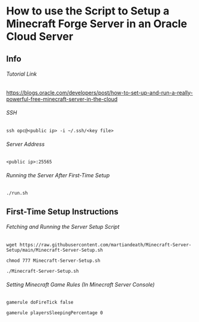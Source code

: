 # How to use the Script to Setup a Minecraft Forge Server in an Oracle Cloud Server

## Info

###### Tutorial Link
https://blogs.oracle.com/developers/post/how-to-set-up-and-run-a-really-powerful-free-minecraft-server-in-the-cloud

###### SSH

```shell
ssh opc@<public ip> -i ~/.ssh/<key file>
```

###### Server Address

```shell
<public ip>:25565
```

###### Running the Server After First-Time Setup

```shell
./run.sh
```

## First-Time Setup Instructions

###### Fetching and Running the Server Setup Script

```shell
wget https://raw.githubusercontent.com/martiandeath/Minecraft-Server-Setup/main/Minecraft-Server-Setup.sh
```
```shell
chmod 777 Minecraft-Server-Setup.sh
```
```shell
./Minecraft-Server-Setup.sh
```

###### Setting Minecraft Game Rules (In Minecraft Server Console)

```
gamerule doFireTick false
```
```
gamerule playersSleepingPercentage 0
```
